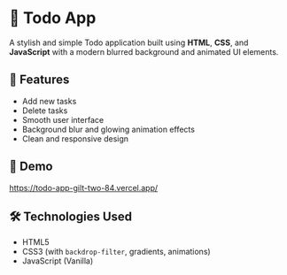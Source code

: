# 🌟 Todo App

A stylish and simple Todo application built using **HTML**, **CSS**, and **JavaScript** with a modern blurred background and animated UI elements.

## 🚀 Features

- Add new tasks
- Delete tasks
- Smooth user interface
- Background blur and glowing animation effects
- Clean and responsive design

## 🎥 Demo

https://todo-app-gilt-two-84.vercel.app/

## 🛠️ Technologies Used

- HTML5
- CSS3 (with `backdrop-filter`, gradients, animations)
- JavaScript (Vanilla)



